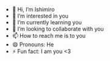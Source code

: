 - 👋 Hi, I’m Ishimiro
- 👀 I’m interested in you
- 🌱 I’m currently learning you
- 💞️ I’m looking to collaborate with you
- 📫 How to reach me is to you
- 😄 Pronouns: He
- ⚡ Fun fact: I am you <3

<!---
Ezekiel220/Ezekiel220 is a ✨ special ✨ repository because its `README.md` (this file) appears on your GitHub profile.
You can click the Preview link to take a look at your changes.
--->

